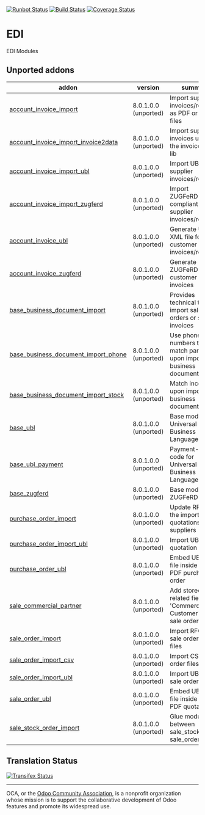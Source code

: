 [![Runbot Status](https://runbot.odoo-community.org/runbot/badge/flat/226/9.0.svg)](https://runbot.odoo-community.org/runbot/repo/github-com-oca-edi-226)
[![Build Status](https://travis-ci.org/OCA/edi.svg?branch=9.0)](https://travis-ci.org/OCA/edi)
[![Coverage Status](https://coveralls.io/repos/OCA/edi/badge.svg?branch=9.0&service=github)](https://coveralls.io/github/OCA/edi?branch=9.0)

# EDI

EDI Modules

[//]: # (addons)

Unported addons
---------------
addon | version | summary
--- | --- | ---
[account_invoice_import](account_invoice_import/) | 8.0.1.0.0 (unported) | Import supplier invoices/refunds as PDF or XML files
[account_invoice_import_invoice2data](account_invoice_import_invoice2data/) | 8.0.1.0.0 (unported) | Import supplier invoices using the invoice2data lib
[account_invoice_import_ubl](account_invoice_import_ubl/) | 8.0.1.0.0 (unported) | Import UBL XML supplier invoices/refunds
[account_invoice_import_zugferd](account_invoice_import_zugferd/) | 8.0.1.0.0 (unported) | Import ZUGFeRD-compliant supplier invoices/refunds
[account_invoice_ubl](account_invoice_ubl/) | 8.0.1.0.0 (unported) | Generate UBL XML file for customer invoices/refunds
[account_invoice_zugferd](account_invoice_zugferd/) | 8.0.1.0.0 (unported) | Generate ZUGFeRD customer invoices
[base_business_document_import](base_business_document_import/) | 8.0.1.0.0 (unported) | Provides technical tools to import sale orders or supplier invoices
[base_business_document_import_phone](base_business_document_import_phone/) | 8.0.1.0.0 (unported) | Use phone numbers to match partners upon import of business documents
[base_business_document_import_stock](base_business_document_import_stock/) | 8.0.1.0.0 (unported) | Match incoterms upon import of business documents
[base_ubl](base_ubl/) | 8.0.1.0.0 (unported) | Base module for Universal Business Language (UBL)
[base_ubl_payment](base_ubl_payment/) | 8.0.1.0.0 (unported) | Payment-related code for Universal Business Language (UBL)
[base_zugferd](base_zugferd/) | 8.0.1.0.0 (unported) | Base module for ZUGFeRD
[purchase_order_import](purchase_order_import/) | 8.0.1.0.0 (unported) | Update RFQ via the import of quotations from suppliers
[purchase_order_import_ubl](purchase_order_import_ubl/) | 8.0.1.0.0 (unported) | Import UBL XML quotation files
[purchase_order_ubl](purchase_order_ubl/) | 8.0.1.0.0 (unported) | Embed UBL XML file inside the PDF purchase order
[sale_commercial_partner](sale_commercial_partner/) | 8.0.1.0.0 (unported) | Add stored related field 'Commercial Customer' on sale orders
[sale_order_import](sale_order_import/) | 8.0.1.0.0 (unported) | Import RFQ or sale orders from files
[sale_order_import_csv](sale_order_import_csv/) | 8.0.1.0.0 (unported) | Import CSV sale order files
[sale_order_import_ubl](sale_order_import_ubl/) | 8.0.1.0.0 (unported) | Import UBL XML sale order files
[sale_order_ubl](sale_order_ubl/) | 8.0.1.0.0 (unported) | Embed UBL XML file inside the PDF quotation
[sale_stock_order_import](sale_stock_order_import/) | 8.0.1.0.0 (unported) | Glue module between sale_stock and sale_order_import

[//]: # (end addons)

Translation Status
------------------
[![Transifex Status](https://www.transifex.com/projects/p/OCA-edi-9-0/chart/image_png)](https://www.transifex.com/projects/p/OCA-edi-9-0)

----

OCA, or the [Odoo Community Association](http://odoo-community.org/), is a nonprofit organization whose
mission is to support the collaborative development of Odoo features and
promote its widespread use.
